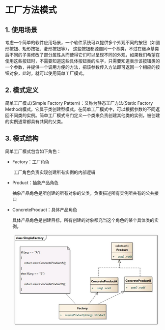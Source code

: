 # 工厂方法模式

## 1. 使用场景

考虑一个简单的软件应用场景，一个软件系统可以提供多个外观不同的按钮（如圆形按钮、矩形按钮、菱形按钮等）， 这些按钮都源自同一个基类，不过在继承基类后不同的子类修改了部分属性从而使得它们可以呈现不同的外观，如果我们希望在使用这些按钮时，不需要知道这些具体按钮类的名字，只需要知道表示该按钮类的一个参数，并提供一个调用方便的方法，把该参数传入方法即可返回一个相应的按钮对象，此时，就可以使用简单工厂模式。

## 2. 模式定义

简单工厂模式(Simple Factory Pattern)：又称为静态工厂方法(Static Factory Method)模式，它属于类创建型模式。在简单工厂模式中，可以根据参数的不同返回不同类的实例。简单工厂模式专门定义一个类来负责创建其他类的实例，被创建的实例通常都具有共同的父类。

## 3. 模式结构

简单工厂模式包含如下角色：

- Factory：工厂角色

  ​	工厂角色负责实现创建所有实例的内部逻辑

- Product：抽象产品角色

  ​	抽象产品角色是所创建的所有对象的父类，负责描述所有实例所共有的公共接口

- ConcreteProduct：具体产品角色

  ​	具体产品角色是创建目标，所有创建的对象都充当这个角色的某个具体类的实例。

  ![工厂方法类图](https://github.com/a494456818/design-patterns-java/blob/master/1-Creational-Patterns/01-Factory-Method-Pattern/img/class-graph.jpg)

